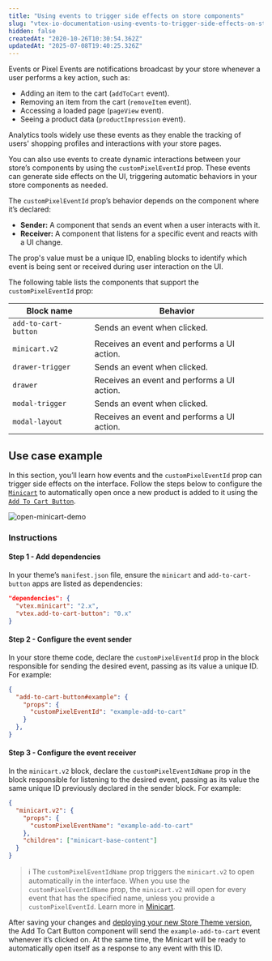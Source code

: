 ```yaml
---
title: "Using events to trigger side effects on store components"
slug: "vtex-io-documentation-using-events-to-trigger-side-effects-on-store-components"
hidden: false
createdAt: "2020-10-26T10:30:54.362Z"
updatedAt: "2025-07-08T19:40:25.326Z"
---
```


Events or Pixel Events are notifications broadcast by your store whenever a user performs a key action, such as:

- Adding an item to the cart (`addToCart` event).
- Removing an item from the cart (`removeItem` event).
- Accessing a loaded page (`pageView` event).
- Seeing a product data (`productImpression` event).

Analytics tools widely use these events as they enable the tracking of users' shopping profiles and interactions with your store pages.

You can also use events to create dynamic interactions between your store’s components by using the `customPixelEventId` prop. These events can generate side effects on the UI, triggering automatic behaviors in your store components as needed. 

The `customPixelEventId` prop’s behavior depends on the component where it’s declared:

- **Sender:** A component that sends an event when a user interacts with it.
- **Receiver:** A component that listens for a specific event and reacts with a UI change.

The prop's value must be a unique ID, enabling blocks to identify which event is being sent or received during user interaction on the UI.

The following table lists the components that support the `customPixelEventId` prop:

| Block name           | Behavior                                            |
| -------------------- | --------------------------------------------------- |
| `add-to-cart-button` | Sends an event when clicked.           |
| `minicart.v2`        | Receives an event and performs a UI action. |
| `drawer-trigger`     | Sends an event when clicked.          |
| `drawer`             | Receives an event and performs a UI action. |
| `modal-trigger`      | Sends an event when clicked.           |
| `modal-layout`       | Receives an event and performs a UI action. |

## Use case example

In this section, you’ll learn how events and the `customPixelEventId` prop can trigger side effects on the interface. Follow the steps below to configure the [`Minicart`](https://developers.vtex.com/docs/apps/vtex.minicart) to automatically open once a new product is added to it using the [`Add To Cart Button`](https://developers.vtex.com/docs/apps/vtex.add-to-cart-button).

![open-minicart-demo](https://cdn.jsdelivr.net/gh/vtexdocs/dev-portal-content@main/images/vtex-io-documentation-using-events-to-trigger-side-effects-on-store-components-0.gif)

### Instructions

#### Step 1 - Add dependencies

In your theme’s `manifest.json` file, ensure the `minicart` and `add-to-cart-button` apps are listed as dependencies:

  ```json
  "dependencies": {
    "vtex.minicart": "2.x",
    "vtex.add-to-cart-button": "0.x"
  }
  ```

#### Step 2 - Configure the event sender

In your store theme code, declare the `customPixelEventId` prop in the block responsible for sending the desired event, passing as its value a unique ID. For example:

  ```json
  {
    "add-to-cart-button#example": {
      "props": {
        "customPixelEventId": "example-add-to-cart"
      }
    },
  }
  ```

#### Step 3 - Configure the event receiver

In the `minicart.v2` block, declare the `customPixelEventIdName` prop in the block responsible for listening to the desired event, passing as its value the same unique ID previously declared in the sender block. For example:

  ```json
  {
    "minicart.v2": {
      "props": {
        "customPixelEventName": "example-add-to-cart"
      },
      "children": ["minicart-base-content"]
    }
  }
  ```

>ℹ The `customPixelEventIdName` prop triggers the `minicart.v2` to open automatically in the interface. When you use the `customPixelEventIdName` prop, the `minicart.v2` will open for every event that has the specified name, unless you provide a `customPixelEventId`. Learn more in [Minicart](https://developers.vtex.com/docs/apps/vtex.minicart).

After saving your changes and [deploying your new Store Theme version](https://developers.vtex.com/docs/guides/vtex-io-documentation-making-your-new-app-version-publicly-available), the Add To Cart Button component will send the `example-add-to-cart` event whenever it’s clicked on. At the same time, the Minicart will be ready to automatically open itself as a response to any event with this ID.

